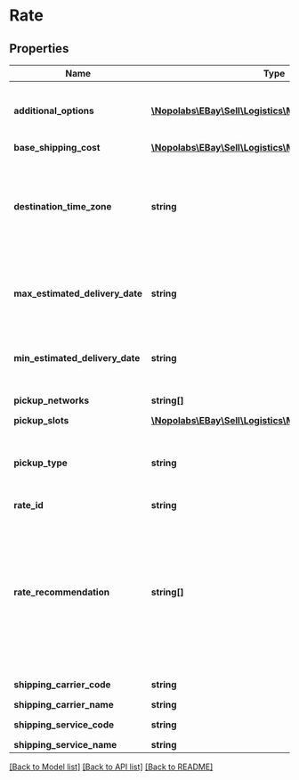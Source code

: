 # Rate

## Properties
Name | Type | Description | Notes
------------ | ------------- | ------------- | -------------
**additional_options** | [**\Nopolabs\EBay\Sell\Logistics\Model\AdditionalOption[]**](AdditionalOption.md) | Contains service and pricing information for one or more shipping options that are offered by the carrier and can be purchased in addition to the base shipping service provided by this rate. Shipping options can include items such as INSURANCE and SIGNATURE. | [optional] 
**base_shipping_cost** | [**\Nopolabs\EBay\Sell\Logistics\Model\Amount**](Amount.md) |  | [optional] 
**destination_time_zone** | **string** | The name of the time zone region, as defined in the IANA Time Zone Database, to which the package is being shipped. Delivery dates are calculated relative to this time zone. Note: This is different from a Coordinated Universal Time (UTC) offset. For example, the America/Los_Angeles time zone identifies a region with the UTC standard time offset of -08:00, but so do several other time zones, including America/Tijuana,America/Dawson, and Pacific/Pitcairn. | [optional] 
**max_estimated_delivery_date** | **string** | The latest stated date and time the shipment will be delivered at this rate. The time stamp is formatted as an ISO 8601 string, which is based on the 24-hour Universal Coordinated Time (UTC) clock. Format: YYYY-MM-DDTHH:MM:SS.SSSZ Example: 2018-08-04T07:09:00.000Z | [optional] 
**min_estimated_delivery_date** | **string** | The estimated earliest date and time the shipment will be delivered at this rate. The time stamp is formatted as an ISO 8601 UTC string. Format: YYYY-MM-DDTHH:MM:SS.SSSZ Example: 2018-08-06T01:00:00.000Z | [optional] 
**pickup_networks** | **string[]** | A list of pickup networks compatible with the shipping service. | [optional] 
**pickup_slots** | [**\Nopolabs\EBay\Sell\Logistics\Model\PickupSlot[]**](PickupSlot.md) | A list of available pickup slots for the package. | [optional] 
**pickup_type** | **string** | The type of pickup or drop-off service associated with the pickupSlots time frames. For implementation help, refer to &lt;a href&#x3D;&#39;https://developer.ebay.com/devzone/rest/api-ref/logistics/types/PickupTypeEnum.html&#39;&gt;eBay API documentation&lt;/a&gt; | [optional] 
**rate_id** | **string** | The unique eBay-assigned ID for this shipping rate. | [optional] 
**rate_recommendation** | **string[]** | A list of reasons this rate is recommended. Available values are: BUYER_CHOSEN &amp;mdash; The rate meets or exceeds the requirements of the buyer&#39;s preferred shipping option. CHEAPEST_ON_TIME &amp;mdash; The rate is the cheapest rate available that will provide delivery within the seller&#39;s time frame commitment. EBAY_PLUS_OK &amp;mdash; The rate complies with the shipping requirements of the eBay Plus program. FASTEST_ON_TIME &amp;mdash; The rate has the fastest shipping time, and will provide delivery within the seller&#39;s time frame commitment. GUARANTEED_DELIVERY_OK &amp;mdash; The rate complies with the shipping requirements of the eBay Guaranteed Delivery program. | [optional] 
**shipping_carrier_code** | **string** | The code name of the shipping carrier who will provide the service identified by shippingServiceCode. | [optional] 
**shipping_carrier_name** | **string** | The common name of the shipping carrier. | [optional] 
**shipping_service_code** | **string** | The code name of the shipping service to be provided by the carrier identified by shippingCarrierCode. | [optional] 
**shipping_service_name** | **string** | The common name of the shipping service. | [optional] 

[[Back to Model list]](../README.md#documentation-for-models) [[Back to API list]](../README.md#documentation-for-api-endpoints) [[Back to README]](../README.md)


